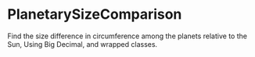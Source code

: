 # PlanetarySizeComparison
Find the size difference in circumference among the planets relative to the Sun, Using Big Decimal, and wrapped classes. 
